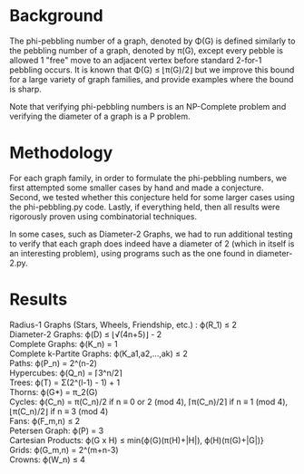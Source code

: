 # Background
The phi-pebbling number of a graph, denoted by Φ(G) is defined similarly to the pebbling number of a graph, denoted by π(G), except every pebble is allowed 1 "free" move to an adjacent vertex before standard 2-for-1 pebbling occurs. It is known that Φ(G) ≤ ⌊π(G)/2⌋ but we improve this bound for a large variety of graph families, and provide examples where the bound is sharp.

Note that verifying phi-pebbling numbers is an NP-Complete problem and verifying the diameter of a graph is a P problem.

# Methodology
For each graph family, in order to formulate the phi-pebbling numbers, we first attempted some smaller cases by hand and made a conjecture. Second, we tested whether this conjecture held for some larger cases using the phi-pebbling.py code. Lastly, if everything held, then all results were rigorously proven using combinatorial techniques.

In some cases, such as Diameter-2 Graphs, we had to run additional testing to verify that each graph does indeed have a diameter of 2 (which in itself is an interesting problem), using programs such as the one found in diameter-2.py.

# Results 
Radius-1 Graphs (Stars, Wheels, Friendship, etc.) : ϕ(R_1) ≤ 2  
Diameter-2 Graphs: ϕ(D) ≤ ⌊√(4n+5)⌋ - 2  
Complete Graphs: ϕ(K_n) = 1  
Complete k-Partite Graphs: ϕ(K_a1,a2,...,ak) ≤ 2  
Paths: ϕ(P_n) = 2^(n-2)  
Hypercubes: ϕ(Q_n) = ⌈3^n/2⌉  
Trees: ϕ(T) = Σ(2^(l-1) - 1) + 1  
Thorns: ϕ(G*) = π_2(G)  
Cycles: ϕ(C_n) = π(C_n)/2 if n ≡ 0 or 2 (mod 4), ⌈π(C_n)/2⌉ if n ≡ 1 (mod 4), ⌊π(C_n)/2⌋ if n ≡ 3 (mod 4)  
Fans: ϕ(F_m,n) ≤ 2  
Petersen Graph: ϕ(P) = 3   
Cartesian Products: ϕ(G x H) ≤ min{ϕ(G)(π(H)+|H|), ϕ(H)(π(G)+|G|)}  
Grids: ϕ(G_m,n) = 2^(m+n-3)  
Crowns: ϕ(W_n) ≤ 4

